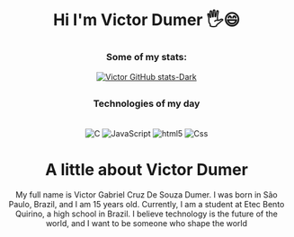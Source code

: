 # <p align="center">  Hi I'm Victor Dumer 🖐️😄</p>

<div align="center">
  
  ### Some of my stats:
  

[![Victor GitHub stats-Dark](https://github-readme-stats.vercel.app/api?username=VictorDumer&show_icons=true&theme=dark#gh-dark-mode-only)](https://github.com/anuraghazra/github-readme-stats#gh-dark-mode-only)

##
</div>

<h3 align="center"> <strong>Technologies of my day</strong> </h3>
<div align="center",style="Display: Inline_block"><br>
  <img align="center" alt="C" src="https://img.shields.io/badge/C-00599C?style=for-the-badge&logo=c&logoColor=white" />
  <img align="center" alt="JavaScript" src="https://img.shields.io/badge/JavaScript-323330?style=for-the-badge&logo=javascript&logoColor=F7DF1E" />
  <img align="center" alt="html5" src="https://img.shields.io/badge/HTML5-E34F26?style=for-the-badge&logo=html5&logoColor=white" />
  <img align="center" alt="Css" src="https://img.shields.io/badge/CSS3-1572B6?style=for-the-badge&logo=css3&logoColor=white" />
</div>

##

<div>
  
  <h1 align="center"> A little about Victor Dumer</h1>
  
  <p align="center"> My full name is Victor Gabriel Cruz De Souza Dumer. I was born in São Paulo, Brazil, and I am 15 years old. Currently, I am a student at Etec Bento Quirino, a high school in Brazil. I believe technology is the future of the world, and I want to be someone who shape the world</p>

</div>
